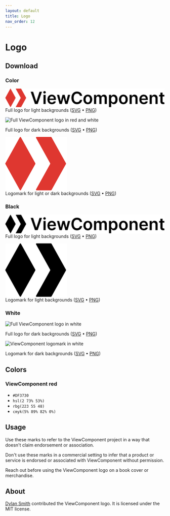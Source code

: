 ```yaml
---
layout: default
title: Logo
nav_order: 12
---
```


# Logo

## Download

### Color

<img src="logo/viewcomponent-color-logo.svg" alt="Full ViewComponent logo in red and black" class="px-1 mt-2 mbn-2" style="margin-bottom: -1rem">

Full logo for light backgrounds ([SVG](logo/viewcomponent-color-logo.svg) • [PNG](logo/viewcomponent-color-logo.png))

<img src="/logo/viewcomponent-color-logo-inverse.svg" alt="Full ViewComponent logo in red and white" class="bg-grey-dk-200 p-1 mt-2 mbn-2" style="margin-bottom: -1rem">

Full logo for dark backgrounds ([SVG](logo/viewcomponent-color-logo-inverse.svg) • [PNG](logo/viewcomponent-color-logo-inverse.png))

<img src="logo/viewcomponent-color-logomark.svg" alt="ViewComponent logomark in red" class="px-1 mt-2 mbn-2" style="margin-bottom: -1rem">

Logomark for light or dark backgrounds ([SVG](logo/viewcomponent-color-logomark.svg) • [PNG](logo/viewcomponent-color-logomark.png))

### Black

<img src="logo/viewcomponent-black-logo.svg" alt="Full ViewComponent logo in black" class="px-1 mt-2 mbn-2" style="margin-bottom: -1rem">

Full logo for light backgrounds ([SVG](logo/viewcomponent-black-logo.svg) • [PNG](logo/viewcomponent-black-logo.png))

<img src="logo/viewcomponent-black-logomark.svg" alt="ViewComponent logomark in black" class="px-1 mt-2 mbn-2" style="margin-bottom: -1rem">

Logomark for light backgrounds ([SVG](logo/viewcomponent-black-logomark.svg) • [PNG](logo/viewcomponent-black-logomark.png))

### White

<img src="/logo/viewcomponent-white-logo.svg" alt="Full ViewComponent logo in white" class="bg-grey-dk-200 p-1 mt-2 mbn-2" style="margin-bottom: -1rem">

Full logo for dark backgrounds ([SVG](logo/viewcomponent-white-logo.svg) • [PNG](logo/viewcomponent-white-logo.png))

<img src="/logo/viewcomponent-white-logomark.svg" alt="ViewComponent logomark in white" class="bg-grey-dk-200 p-1 mt-2 mbn-2" style="margin-bottom: -1rem">

Logomark for dark backgrounds ([SVG](logo/viewcomponent-white-logomark.svg) • [PNG](logo/viewcomponent-white-logomark.png))

## Colors

### ViewComponent red

* `#DF3730`
* `hsl(2 73% 53%)`
* `rbg(223 55 48)`
* `cmyk(5% 89% 82% 0%)`

## Usage

Use these marks to refer to the ViewComponent project in a way that doesn't claim endorsement or association.

Don't use these marks in a commercial setting to infer that a product or service is endorsed or associated with ViewComponent without permission.

Reach out before using the ViewComponent logo on a book cover or merchandise.

## About

[Dylan Smith](https://dylanatsmith.com) contributed the ViewComponent logo. It is licensed under the MIT license.

